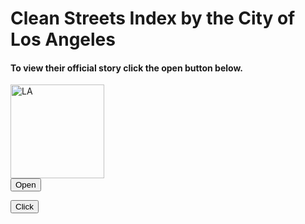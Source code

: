 <html>
<head>
  <h1>Clean Streets Index by the City of Los Angeles </h1>
  <h4>To view their official story click the open button below.</h4>
  <meta charset="utf-8" />
  <meta name="viewport" content="initial-scale=1,maximum-scale=1,user-scalable=no" />
  <title> Week 10 Assignment - GIS 5547 </title>
  <link rel="stylesheet" href="https://js.arcgis.com/4.24/esri/themes/light/main.css" />
  <script src="https://js.arcgis.com/4.24/"></script>
  <script>
function openWin() { window.open("https://lahub.maps.arcgis.com/apps/MapJournal/index.html?appid=7279dc87ea9e416d9f90bf844505a54a","toolbar=yes, location=yes, directories=no, status=no, menubar=yes, scrollbars=yes, resizable=no, copyhistory=yes, width=200, height=400");
}
    
</script>
</head>
<body>

<img src="LA.jpg" alt="LA" style="width:150px">
  
<form>
  <input type="button" value="Open" onclick="openWin()">
</form>
</head>

<body>
  <div id="viewDiv"></div>
  <!--A container the button-->
  <div id="buttonContainer">
    <button id="clickButton">Click</button>
  </div>
</body>  
  
</html>
